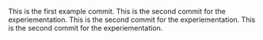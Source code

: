 This is the first example commit.
This is the second commit for the experiementation.
This is the second commit for the experiementation.
This is the second commit for the experiementation.